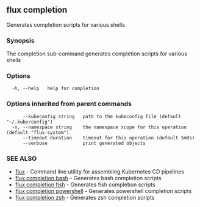## flux completion

Generates completion scripts for various shells

### Synopsis

The completion sub-command generates completion scripts for various shells

### Options

```
  -h, --help   help for completion
```

### Options inherited from parent commands

```
      --kubeconfig string   path to the kubeconfig file (default "~/.kube/config")
  -n, --namespace string    the namespace scope for this operation (default "flux-system")
      --timeout duration    timeout for this operation (default 5m0s)
      --verbose             print generated objects
```

### SEE ALSO

* [flux](flux.md)	 - Command line utility for assembling Kubernetes CD pipelines
* [flux completion bash](flux_completion_bash.md)	 - Generates bash completion scripts
* [flux completion fish](flux_completion_fish.md)	 - Generates fish completion scripts
* [flux completion powershell](flux_completion_powershell.md)	 - Generates powershell completion scripts
* [flux completion zsh](flux_completion_zsh.md)	 - Generates zsh completion scripts

